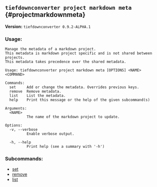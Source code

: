 ## `tiefdownconverter project markdown meta` {#projectmarkdownmeta}

**Version:** `tiefdownconverter 0.9.2-ALPHA.1`

### Usage:
```
Manage the metadata of a markdown project.
This metadata is markdown project specific and is not shared between projects.
This metadata takes precedence over the shared metadata.

Usage: tiefdownconverter project markdown meta [OPTIONS] <NAME> <COMMAND>

Commands:
  set     Add or change the metadata. Overrides previous keys.
  remove  Remove metadata.
  list    List the metadata.
  help    Print this message or the help of the given subcommand(s)

Arguments:
  <NAME>
          The name of the markdown project to update.

Options:
  -v, --verbose
          Enable verbose output.

  -h, --help
          Print help (see a summary with '-h')
```

### Subcommands:
- [set](#projectmarkdownmetaset)
- [remove](#projectmarkdownmetaremove)
- [list](#projectmarkdownmetalist)


